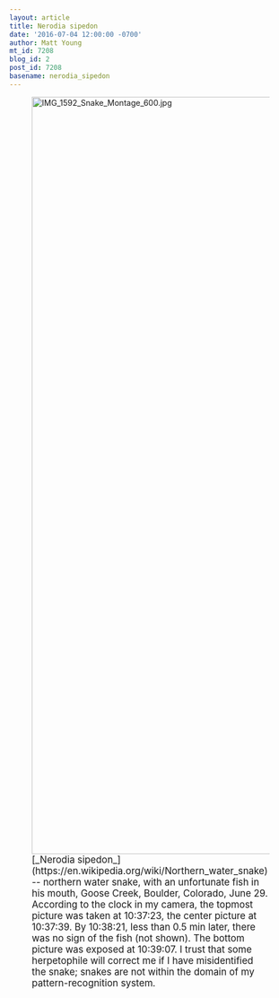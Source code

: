 ```yaml
---
layout: article
title: Nerodia sipedon
date: '2016-07-04 12:00:00 -0700'
author: Matt Young
mt_id: 7208
blog_id: 2
post_id: 7208
basename: nerodia_sipedon
---
```

<figure>
<img src="http://pandasthumb.org/archives/2016/07/01/IMG_1592_Snake_Montage_600.jpg" alt="IMG_1592_Snake_Montage_600.jpg" width="600" height="1350" />
<figcaption markdown="span">
<big>[_Nerodia sipedon_](https://en.wikipedia.org/wiki/Northern_water_snake) -- northern water snake, with an unfortunate fish in his mouth, Goose Creek, Boulder, Colorado, June 29.  According to the clock in my camera, the topmost picture was taken at 10:37:23, the center picture at 10:37:39. By 10:38:21, less than 0.5 min later, there was no sign of the fish (not shown). The bottom picture was exposed at 10:39:07. I trust that some herpetophile will correct me if I have misidentified the snake; snakes are not within the domain of my pattern-recognition system.</big>

</figcaption>
</figure>
